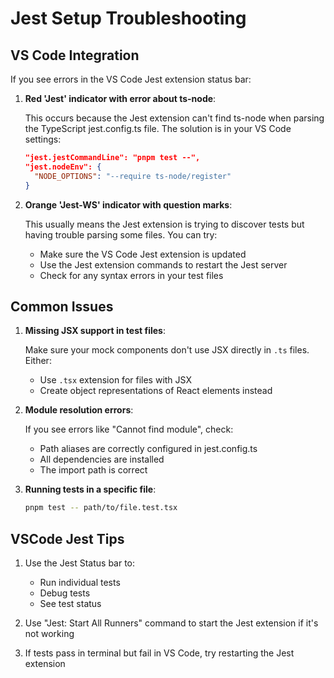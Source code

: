 # Jest Setup Troubleshooting

## VS Code Integration

If you see errors in the VS Code Jest extension status bar:

1. **Red 'Jest' indicator with error about ts-node**:

   This occurs because the Jest extension can't find ts-node when parsing the TypeScript jest.config.ts file. The solution is in your VS Code settings:

   ```json
   "jest.jestCommandLine": "pnpm test --",
   "jest.nodeEnv": {
     "NODE_OPTIONS": "--require ts-node/register"
   }
   ```

2. **Orange 'Jest-WS' indicator with question marks**:

   This usually means the Jest extension is trying to discover tests but having trouble parsing some files. You can try:

   - Make sure the VS Code Jest extension is updated
   - Use the Jest extension commands to restart the Jest server
   - Check for any syntax errors in your test files

## Common Issues

1. **Missing JSX support in test files**:

   Make sure your mock components don't use JSX directly in `.ts` files. Either:

   - Use `.tsx` extension for files with JSX
   - Create object representations of React elements instead

2. **Module resolution errors**:

   If you see errors like "Cannot find module", check:

   - Path aliases are correctly configured in jest.config.ts
   - All dependencies are installed
   - The import path is correct

3. **Running tests in a specific file**:

   ```bash
   pnpm test -- path/to/file.test.tsx
   ```

## VSCode Jest Tips

1. Use the Jest Status bar to:

   - Run individual tests
   - Debug tests
   - See test status

2. Use "Jest: Start All Runners" command to start the Jest extension if it's not working

3. If tests pass in terminal but fail in VS Code, try restarting the Jest extension
